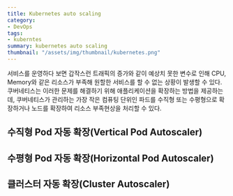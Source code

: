 ```yaml
---
title: Kubernetes auto scaling
category: 
- DevOps
tags:
- kuberntes
summary: kubernetes auto scaling
thumbnail: "/assets/img/thumbnail/kubernetes.png"
---
```

서비스를 운영하다 보면 갑작스런 트래픽의 증가와 같이 예상치 못한 변수로 인해 CPU, Memory와 같은 리소스가 부족해 원할한 서비스를 할 수 없는 상황이 발생할 수 있다.
쿠버네티스는 이러한 문제를 해결하기 위해 애플리케이션을 확장하는 방법을 제공하는데,
쿠버네티스가 관리하는 가장 작은 컴퓨팅 단위인 파드를 수직형 또는 수평형으로 확장하거나 노드를 확장하여 리소스 부족현상을 처리할 수 있다.

## 수직형 Pod 자동 확장(Vertical Pod Autoscaler)

## 수평형 Pod 자동 확장(Horizontal Pod Autoscaler)

## 클러스터 자동 확장(Cluster Autoscaler)